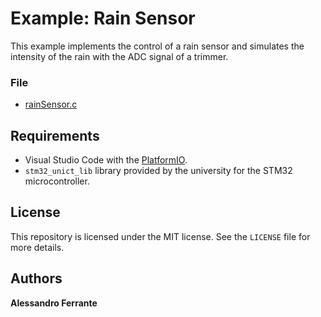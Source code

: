# Example: Rain Sensor
This example implements the control of a rain sensor and simulates the intensity of the rain with the ADC signal of a trimmer.
 
### File
- [rainSensor.c](https://github.com/AlessandroFerrante/Embedded-Systems/blob/main/Examples/RainSensor/rainSensor.c)

## Requirements
- Visual Studio Code with the [PlatformIO](https://platformio.org/).
- `stm32_unict_lib` library provided by the university for the STM32 microcontroller.

## License
This repository is licensed under the MIT license. See the `LICENSE` file for more details.

## Authors
**Alessandro Ferrante**
